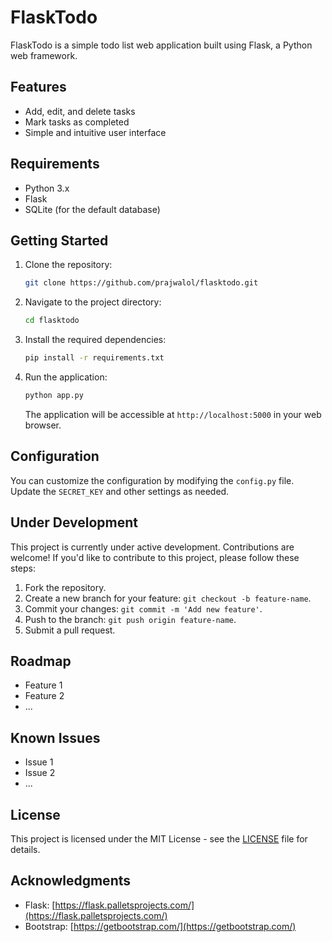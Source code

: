 # FlaskTodo

FlaskTodo is a simple todo list web application built using Flask, a Python web framework.

## Features

- Add, edit, and delete tasks
- Mark tasks as completed
- Simple and intuitive user interface

## Requirements

- Python 3.x
- Flask
- SQLite (for the default database)

## Getting Started

1. Clone the repository:

    ```bash
    git clone https://github.com/prajwalol/flasktodo.git
    ```

2. Navigate to the project directory:

    ```bash
    cd flasktodo
    ```

3. Install the required dependencies:

    ```bash
    pip install -r requirements.txt
    ```

4. Run the application:

    ```bash
    python app.py
    ```

    The application will be accessible at `http://localhost:5000` in your web browser.

## Configuration

You can customize the configuration by modifying the `config.py` file. Update the `SECRET_KEY` and other settings as needed.

## Under Development

This project is currently under active development. Contributions are welcome! If you'd like to contribute to this project, please follow these steps:

1. Fork the repository.
2. Create a new branch for your feature: `git checkout -b feature-name`.
3. Commit your changes: `git commit -m 'Add new feature'`.
4. Push to the branch: `git push origin feature-name`.
5. Submit a pull request.

## Roadmap

- Feature 1
- Feature 2
- ...

## Known Issues

- Issue 1
- Issue 2
- ...

## License

This project is licensed under the MIT License - see the [LICENSE](LICENSE) file for details.

## Acknowledgments

- Flask: [https://flask.palletsprojects.com/](https://flask.palletsprojects.com/)
- Bootstrap: [https://getbootstrap.com/](https://getbootstrap.com/)

